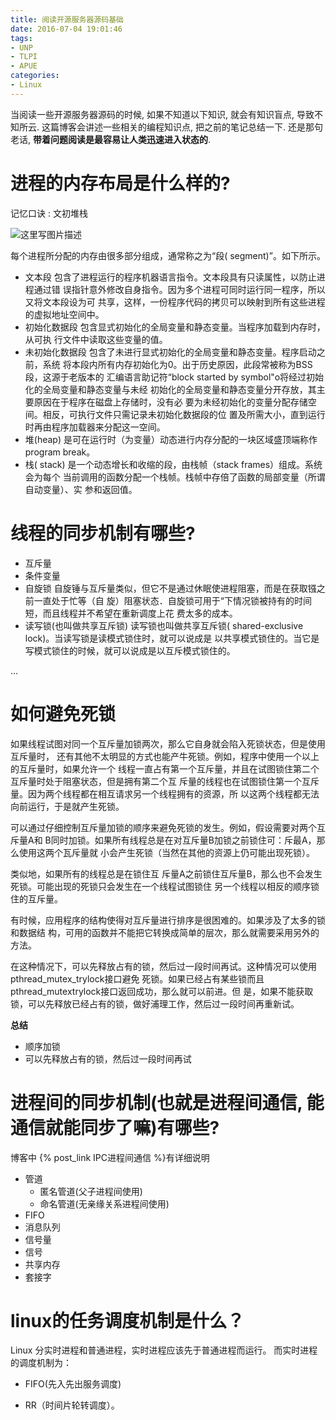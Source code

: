 ```yaml
---
title: 阅读开源服务器源码基础
date: 2016-07-04 19:01:46
tags:
- UNP
- TLPI
- APUE
categories:
- Linux
---
```





当阅读一些开源服务器源码的时候, 如果不知道以下知识, 就会有知识盲点, 导致不知所云.
这篇博客会讲述一些相关的编程知识点, 把之前的笔记总结一下.
还是那句老话, **带着问题阅读是最容易让人类迅速进入状态的**.

# 进程的内存布局是什么样的?

记忆口诀 : 文初堆栈

![这里写图片描述](http://img.blog.csdn.net/20170822215327682?watermark/2/text/aHR0cDovL2Jsb2cuY3Nkbi5uZXQvbm9zaXg=/font/5a6L5L2T/fontsize/400/fill/I0JBQkFCMA==/dissolve/70/gravity/SouthEast)

每个进程所分配的内存由很多部分组成，通常称之为“段( segment)”。如下所示。

- 文本段
    包含了进程运行的程序机器语言指令。文本段具有只读属性，以防止进程通过错
    误指针意外修改自身指令。因为多个进程可同时运行同一程序，所以又将文本段设为可
    共享，这样，一份程序代码的拷贝可以映射到所有这些进程的虚拟地址空间中。
- 初始化数据段
    包含显式初始化的全局变量和静态变量。当程序加载到内存时，从可执
    行文件中读取这些变量的值。
- 未初始化数据段
    包含了未进行显式初始化的全局变量和静态变量。程序启动之前，系统
    将本段内所有内存初始化为0。出于历史原因，此段常被称为BSS段，这源于老版本的
    汇编语言助记符“block started by symbol"o将经过初始化的全局变量和静态变量与未经
    初始化的全局变量和静态变量分开存放，其主要原因在于程序在磁盘上存储时，没有必
    要为未经初始化的变量分配存储空间。相反，可执行文件只需记录未初始化数据段的位
    置及所需大小，直到运行时再由程序加载器来分配这一空间。
- 堆(heap)
    是可在运行时（为变量）动态进行内存分配的一块区域盛顶端称作program break。
- 栈( stack)
    是一个动态增长和收缩的段，由栈帧（stack frames）组成。系统会为每个
    当前调用的函数分配一个栈帧。栈帧中存倍了函数的局部变量（所谓自动变量）、实
    参和返回值。

# 线程的同步机制有哪些?

- 互斥量
- 条件变量
- 自旋锁
    自旋锤与互斥量类似，但它不是通过休眠使进程阻塞，而是在获取镪之前一直处于忙等（自
    旋）阻塞状态．自旋锁可用于“下情况锁被持有的时间短，而且线程并不希望在重新调度上花
    费太多的成本。
- 读写锁(也叫做共享互斥锁)
    读写锁也叫做共享互斥锁( shared-exclusive lock)。当读写锁是读模式锁住时，就可以说成是
    以共享模式锁住的。当它是写模式锁住的时候，就可以说成是以互斥模式锁住的。


... <!-- more -->

# 如何避免死锁

如果线程试图对同一个互斥量加锁两次，那么它自身就会陷入死锁状态，但是使用互斥量时，
还有其他不太明显的方式也能产牛死锁。例如，程序中使用一个以上的互斥量时，如果允许一个
线程一直占有第一个互斥量，并且在试图锁住第二个互斥量时处于阻塞状态，但是拥有第二个互
斥量的线程也在试图锁住第一个互斥量。因为两个线程都在相互请求另一个线程拥有的资源，所
以这两个线程都无法向前运行，于是就产生死锁。

  可以通过仔细控制互斥量加锁的顺序来避免死锁的发生。例如，假设需要对两个互斥量A和
B同时加锁。如果所有线程总是在对互斥量B加锁之前锁住可：斥最A，那么使用这两个瓦斥量就
小会产生死锁（当然在其他的资源上仍可能出现死锁）。

类似地，如果所有的线程总是在锁住互
斥量A之前锁住互斥量B，那么也不会发生死锁。可能出现的死锁只会发生在一个线程试图锁住
另一个线程以相反的顺序锁住的互斥量。

  有时候，应用程序的结构使得对互斥量进行排序是很困难的。如果涉及了太多的锁和数据结
构，可用的函数并不能把它转换成简单的层次，那么就需要采用另外的方法。

在这种情况下，可以先释放占有的锁，然后过一段时间再试。这种情况可以使用pthread_mutex_trylock接口避免
死锁。如果已经占有某些锁而且pthread_mutextrylock接口返回成功，那么就可以前进。但
是，如果不能获取锁，可以先释放已经占有的锁，做好浦理工作，然后过一段时间再重新试。

**总结**

- 顺序加锁
- 可以先释放占有的锁，然后过一段时间再试

# 进程间的同步机制(也就是进程间通信, 能通信就能同步了嘛)有哪些?

博客中 {% post_link IPC进程间通信  %}有详细说明

- 管道
    - 匿名管道(父子进程间使用)
    - 命名管道(无亲缘关系进程间使用)
- FIFO
- 消息队列
- 信号量
- 信号
- 共享内存
- 套接字

# linux的任务调度机制是什么？

Linux 分实时进程和普通进程，实时进程应该先于普通进程而运行。
而实时进程的调度机制为：

- FIFO(先入先出服务调度)

- RR（时间片轮转调度）。
